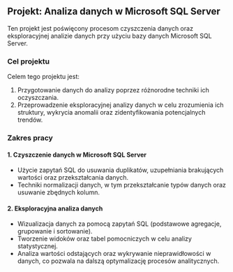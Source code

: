 ## Projekt: Analiza danych w Microsoft SQL Server

Ten projekt jest poświęcony procesom czyszczenia danych oraz eksploracyjnej analizie danych przy użyciu bazy danych Microsoft SQL Server. 

### Cel projektu

Celem tego projektu jest:

1. Przygotowanie danych do analizy poprzez różnorodne techniki ich oczyszczania.
2. Przeprowadzenie eksploracyjnej analizy danych w celu zrozumienia ich struktury, wykrycia anomalii oraz zidentyfikowania potencjalnych trendów.

### Zakres pracy

#### 1. Czyszczenie danych w Microsoft SQL Server
- Użycie zapytań SQL do usuwania duplikatów, uzupełniania brakujących wartości oraz przekształcania danych.
- Techniki normalizacji danych, w tym przekształcanie typów danych oraz usuwanie zbędnych kolumn.

#### 2. Eksploracyjna analiza danych
- Wizualizacja danych za pomocą zapytań SQL (podstawowe agregacje, grupowanie i sortowanie).
- Tworzenie widoków oraz tabel pomocniczych w celu analizy statystycznej.
- Analiza wartości odstających oraz wykrywanie nieprawidłowości w danych, co pozwala na dalszą optymalizację procesów analitycznych.

